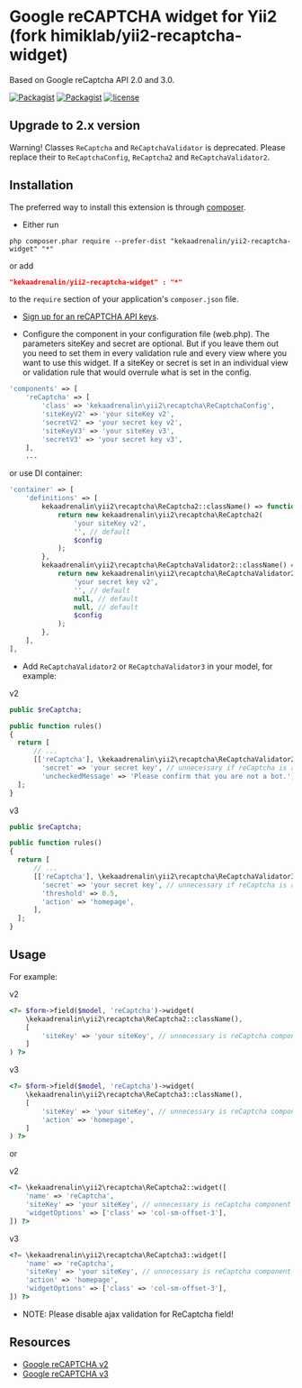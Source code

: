 Google reCAPTCHA widget for Yii2 (fork himiklab/yii2-recaptcha-widget)
======================================================================
Based on Google reCaptcha API 2.0 and 3.0.

[![Packagist](https://img.shields.io/packagist/dt/kekaadrenalin/yii2-recaptcha-widget.svg)]() [![Packagist](https://img.shields.io/packagist/v/kekaadrenalin/yii2-recaptcha-widget.svg)]()  [![license](https://img.shields.io/badge/License-MIT-yellow.svg)]()

Upgrade to 2.x version
------------
Warning! Classes `ReCaptcha` and `ReCaptchaValidator` is deprecated. Please replace their to `ReCaptchaConfig`,
`ReCaptcha2` and `ReCaptchaValidator2`.

Installation
------------
The preferred way to install this extension is through [composer](http://getcomposer.org/download/).

* Either run

```
php composer.phar require --prefer-dist "kekaadrenalin/yii2-recaptcha-widget" "*"
```

or add

```json
"kekaadrenalin/yii2-recaptcha-widget" : "*"
```

to the `require` section of your application's `composer.json` file.

* [Sign up for an reCAPTCHA API keys](https://www.google.com/recaptcha/admin/create).

* Configure the component in your configuration file (web.php). The parameters siteKey and secret are optional.
But if you leave them out you need to set them in every validation rule and every view where you want to use this widget.
If a siteKey or secret is set in an individual view or validation rule that would overrule what is set in the config.

```php
'components' => [
    'reCaptcha' => [
        'class' => 'kekaadrenalin\yii2\recaptcha\ReCaptchaConfig',
        'siteKeyV2' => 'your siteKey v2',
        'secretV2' => 'your secret key v2',
        'siteKeyV3' => 'your siteKey v3',
        'secretV3' => 'your secret key v3',
    ],
    ...
```

or use DI container:

```php
'container' => [
    'definitions' => [
        kekaadrenalin\yii2\recaptcha\ReCaptcha2::className() => function ($container, $params, $config) {
            return new kekaadrenalin\yii2\recaptcha\ReCaptcha2(
                'your siteKey v2',
                '', // default
                $config
            );
        },
        kekaadrenalin\yii2\recaptcha\ReCaptchaValidator2::className() => function ($container, $params, $config) {
            return new kekaadrenalin\yii2\recaptcha\ReCaptchaValidator2(
                'your secret key v2',
                '', // default
                null, // default
                null, // default
                $config
            );
        },
    ],
],
```

* Add `ReCaptchaValidator2` or `ReCaptchaValidator3` in your model, for example:

v2
```php
public $reCaptcha;

public function rules()
{
  return [
      // ...
      [['reCaptcha'], \kekaadrenalin\yii2\recaptcha\ReCaptchaValidator2::className(),
        'secret' => 'your secret key', // unnecessary if reСaptcha is already configured
        'uncheckedMessage' => 'Please confirm that you are not a bot.'],
  ];
}
```

v3
```php
public $reCaptcha;

public function rules()
{
  return [
      // ...
      [['reCaptcha'], \kekaadrenalin\yii2\recaptcha\ReCaptchaValidator3::className(),
        'secret' => 'your secret key', // unnecessary if reСaptcha is already configured
        'threshold' => 0.5,
        'action' => 'homepage',
      ],
  ];
}
```

Usage
-----
For example:

v2
```php
<?= $form->field($model, 'reCaptcha')->widget(
    \kekaadrenalin\yii2\recaptcha\ReCaptcha2::className(),
    [
        'siteKey' => 'your siteKey', // unnecessary is reCaptcha component was set up
    ]
) ?>
```

v3
```php
<?= $form->field($model, 'reCaptcha')->widget(
    \kekaadrenalin\yii2\recaptcha\ReCaptcha3::className(),
    [
        'siteKey' => 'your siteKey', // unnecessary is reCaptcha component was set up
        'action' => 'homepage',
    ]
) ?>
```

or

v2
```php
<?= \kekaadrenalin\yii2\recaptcha\ReCaptcha2::widget([
    'name' => 'reCaptcha',
    'siteKey' => 'your siteKey', // unnecessary is reCaptcha component was set up
    'widgetOptions' => ['class' => 'col-sm-offset-3'],
]) ?>
```

v3
```php
<?= \kekaadrenalin\yii2\recaptcha\ReCaptcha3::widget([
    'name' => 'reCaptcha',
    'siteKey' => 'your siteKey', // unnecessary is reCaptcha component was set up
    'action' => 'homepage',
    'widgetOptions' => ['class' => 'col-sm-offset-3'],
]) ?>
```

* NOTE: Please disable ajax validation for ReCaptcha field!

Resources
---------
* [Google reCAPTCHA v2](https://developers.google.com/recaptcha)
* [Google reCAPTCHA v3](https://developers.google.com/recaptcha/docs/v3)
